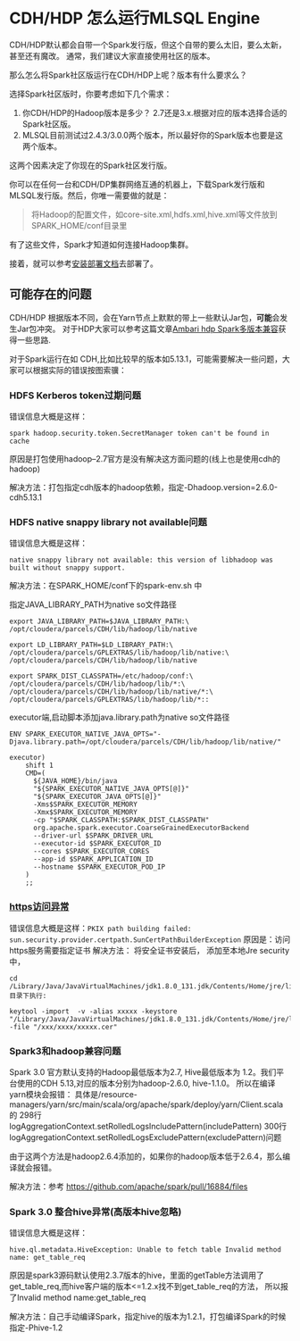 # CDH/HDP 怎么运行MLSQL Engine

CDH/HDP默认都会自带一个Spark发行版，但这个自带的要么太旧，要么太新，甚至还有魔改。
通常，我们建议大家直接使用社区的版本。

那么怎么将Spark社区版运行在CDH/HDP上呢？版本有什么要求么？

选择Spark社区版时，你要考虑如下几个需求：

1. 你CDH/HDP的Hadoop版本是多少？ 2.7还是3.x.根据对应的版本选择合适的Spark社区版。
2. MLSQL目前测试过2.4.3/3.0.0两个版本，所以最好你的Spark版本也要是这两个版本。

这两个因素决定了你现在的Spark社区发行版。

你可以在任何一台和CDH/DP集群网络互通的机器上，下载Spark发行版和MLSQL发行版。然后，你唯一需要做的就是：

> 将Hadoop的配置文件，如core-site.xml,hdfs.xml,hive.xml等文件放到SPARK_HOME/conf目录里

有了这些文件，Spark才知道如何连接Hadoop集群。

接着，就可以参考[安装部署文档](http://docs.mlsql.tech/mlsql-console/howtouse/engine/)去部署了。

## 可能存在的问题

CDH/HDP 根据版本不同，会在Yarn节点上默默的带上一些默认Jar包，**可能**会发生Jar包冲突。
对于HDP大家可以参考这篇文章[Ambari hdp Spark多版本兼容](http://docs.mlsql.tech/mlsql-console/qa/ambari_multi_spark.html)获得一些思路.

对于Spark运行在如 CDH,比如比较早的版本如5.13.1，可能需要解决一些问题，大家可以根据实际的错误按图索骥：


### HDFS Kerberos token过期问题

错误信息大概是这样：

```
spark hadoop.security.token.SecretManager token can't be found in cache
```

原因是打包使用hadoop–2.7官方是没有解决这方面问题的(线上也是使用cdh的hadoop)

解决方法：打包指定cdh版本的hadoop依赖，指定-Dhadoop.version=2.6.0-cdh5.13.1    

### HDFS native snappy library not available问题

错误信息大概是这样：

```
native snappy library not available: this version of libhadoop was built without snappy support.
```

解决方法：在SPARK_HOME/conf下的spark-env.sh 中

指定JAVA_LIBRARY_PATH为native so文件路径

```shell
export JAVA_LIBRARY_PATH=$JAVA_LIBRARY_PATH:\
/opt/cloudera/parcels/CDH/lib/hadoop/lib/native

export LD_LIBRARY_PATH=$LD_LIBRARY_PATH:\
/opt/cloudera/parcels/GPLEXTRAS/lib/hadoop/lib/native:\
/opt/cloudera/parcels/CDH/lib/hadoop/lib/native

export SPARK_DIST_CLASSPATH=/etc/hadoop/conf:\
/opt/cloudera/parcels/CDH/lib/hadoop/lib/*:\
/opt/cloudera/parcels/CDH/lib/hadoop/lib/native/*:\
/opt/cloudera/parcels/GPLEXTRAS/lib/hadoop/lib/*::
```

executor端,启动脚本添加java.library.path为native so文件路径

```shell
ENV SPARK_EXECUTOR_NATIVE_JAVA_OPTS="-Djava.library.path=/opt/cloudera/parcels/CDH/lib/hadoop/lib/native/"

executor)
    shift 1
    CMD=(
      ${JAVA_HOME}/bin/java
      "${SPARK_EXECUTOR_NATIVE_JAVA_OPTS[@]}"
      "${SPARK_EXECUTOR_JAVA_OPTS[@]}"
      -Xms$SPARK_EXECUTOR_MEMORY
      -Xmx$SPARK_EXECUTOR_MEMORY
      -cp "$SPARK_CLASSPATH:$SPARK_DIST_CLASSPATH"
      org.apache.spark.executor.CoarseGrainedExecutorBackend
      --driver-url $SPARK_DRIVER_URL
      --executor-id $SPARK_EXECUTOR_ID
      --cores $SPARK_EXECUTOR_CORES
      --app-id $SPARK_APPLICATION_ID
      --hostname $SPARK_EXECUTOR_POD_IP
    )
    ;;
```

### [https访问异常](https://github.com/oracle/graal/issues/493)

错误信息大概是这样：`PKIX path building failed: sun.security.provider.certpath.SunCertPathBuilderException`
原因是：访问https服务需要指定证书
解决方法：
将安全证书安装后， 添加至本地Jre  security中，

```shell
cd /Library/Java/JavaVirtualMachines/jdk1.8.0_131.jdk/Contents/Home/jre/lib/security 目录下执行:

keytool -import  -v -alias xxxxx -keystore
"/Library/Java/JavaVirtualMachines/jdk1.8.0_131.jdk/Contents/Home/jre/lib/security/cacerts"
-file "/xxx/xxxx/xxxxx.cer"
```


### Spark3和hadoop兼容问题

Spark 3.0 官方默认支持的Hadoop最低版本为2.7, Hive最低版本为 1.2。我们平台使用的CDH 5.13,对应的版本分别为hadoop-2.6.0, hive-1.1.0。
所以在编译yarn模块会报错：
具体是/resource-managers/yarn/src/main/scala/org/apache/spark/deploy/yarn/Client.scala的
298行logAggregationContext.setRolledLogsIncludePattern(includePattern)
300行logAggregationContext.setRolledLogsExcludePattern(excludePattern)问题

由于这两个方法是hadoop2.6.4添加的，如果你的hadoop版本低于2.6.4，那么编译就会报错。

解决方法：参考 https://github.com/apache/spark/pull/16884/files

### Spark 3.0 整合hive异常(高版本hive忽略)

错误信息大概是这样：

```
hive.ql.metadata.HiveException: Unable to fetch table Invalid method name: get_table_req
```

原因是spark3源码默认使用2.3.7版本的hive，里面的getTable方法调用了get_table_req,而hive客户端的版本<=1.2.x找不到get_table_req的方法，
所以报了Invalid method name:get_table_req

解决方法：自己手动编译Spark，指定hive的版本为1.2.1，打包编译Spark的时候指定-Phive-1.2


